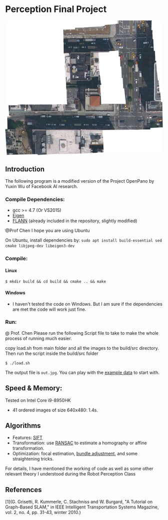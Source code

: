# Perception Final Project

![1](src/1.jpg)

## Introduction

The following program is a modified version of the Project OpenPano by Yuxin Wu of Facebook AI research. 

### Compile Dependencies:

* gcc >= 4.7 (Or VS2015)
* [Eigen](http://eigen.tuxfamily.org/index.php?title=Main_Page)
* [FLANN](http://www.cs.ubc.ca/research/flann/) (already included in the repository, slightly modified)

@Prof Chen I hope you are using Ubuntu 

On Ubuntu, install dependencies by: `sudo apt install build-essential sed cmake libjpeg-dev libeigen3-dev`

### Compile:
#### Linux 

```
$ mkdir build && cd build && cmake .. && make
```

#### Windows
* I haven't tested the code on Windows. But I am sure if the dependencies are met the code will work just fine.

### Run:

@ Prof. Chen Please run the following Script file to take to make the whole process of running much easier.

copy load.sh from main folder and all the images to the build/src directory. Then run the script inside the build/src folder

```
$ ./load.sh
```

The output file is ``out.jpg``. You can play with the [example data](https://github.com/ppwwyyxx/OpenPano/releases/tag/0.1) to start with.


## Speed & Memory:
Tested on Intel Core i9-8950HK

+ 41 ordered images of size 640x480: 1.4s.

## Algorithms
+ Features: [SIFT](http://en.wikipedia.org/wiki/Scale-invariant_feature_transform)
+ Transformation: use [RANSAC](http://en.wikipedia.org/wiki/RANSAC) to estimate a homography or affine transformation.
+ Optimization: focal estimation, [bundle adjustment](https://en.wikipedia.org/wiki/Bundle_adjustment), and some straightening tricks.

For details, I have mentioned the working of code as well as some other relevant theory I understood during the Robot Perception Class

## References

[1](G. Grisetti, R. Kummerle, C. Stachniss and W. Burgard, "A Tutorial on Graph-Based SLAM," in IEEE Intelligent Transportation Systems Magazine, vol. 2, no. 4, pp. 31-43, winter 2010.)
